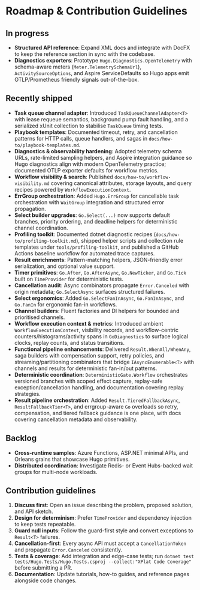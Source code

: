 # Roadmap & Contribution Guidelines

## In progress

- **Structured API reference**: Expand XML docs and integrate with DocFX to keep the reference section in sync with the codebase.
- **Diagnostics exporters**: Prototype `Hugo.Diagnostics.OpenTelemetry` with schema-aware meters (`Meter.TelemetrySchemaUrl`), `ActivitySourceOptions`, and Aspire ServiceDefaults so Hugo apps emit OTLP/Prometheus friendly signals out-of-the-box.

## Recently shipped

- **Task queue channel adapter**: Introduced `TaskQueueChannelAdapter<T>` with lease requeue semantics, background pump fault handling, and a serialized xUnit collection to stabilise `TaskQueue` timing tests.
- **Playbook templates**: Documented timeout, retry, and cancellation patterns for HTTP calls, queue handlers, and sagas in `docs/how-to/playbook-templates.md`.
- **Diagnostics & observability hardening**: Adopted telemetry schema URLs, rate-limited sampling helpers, and Aspire integration guidance so Hugo diagnostics align with modern OpenTelemetry practice; documented OTLP exporter defaults for workflow metrics.
- **Workflow visibility & search**: Published `docs/how-to/workflow-visibility.md` covering canonical attributes, storage layouts, and query recipes powered by `WorkflowExecutionContext`.
- **ErrGroup orchestration**: Added `Hugo.ErrGroup` for cancellable task orchestration with `WaitGroup` integration and structured error propagation.
- **Select builder upgrades**: `Go.Select(...)` now supports default branches, priority ordering, and deadline helpers for deterministic channel coordination.
- **Profiling toolkit**: Documented dotnet diagnostic recipes (`docs/how-to/profiling-toolkit.md`), shipped helper scripts and collection rule templates under `tools/profiling-toolkit`, and published a GitHub Actions baseline workflow for automated trace captures.
- **Result enrichments**: Pattern-matching helpers, JSON-friendly error serialization, and optional value support.
- **Timer primitives**: `Go.After`, `Go.AfterAsync`, `Go.NewTicker`, and `Go.Tick` built on `TimeProvider` for deterministic tests.
- **Cancellation audit**: Async combinators propagate `Error.Canceled` with origin metadata; `Go.SelectAsync` surfaces structured failures.
- **Select ergonomics**: Added `Go.SelectFanInAsync`, `Go.FanInAsync`, and `Go.FanIn` for ergonomic fan-in workflows.
- **Channel builders**: Fluent factories and DI helpers for bounded and prioritised channels.
- **Workflow execution context & metrics**: Introduced ambient `WorkflowExecutionContext`, visibility records, and workflow-centric counters/histograms/activity spans in `GoDiagnostics` to surface logical clocks, replay counts, and status transitions.
- **Functional pipeline enhancements**: Delivered `Result.WhenAll/WhenAny`, saga builders with compensation support, retry policies, and streaming/partitioning combinators that bridge `IAsyncEnumerable<T>` with channels and results for deterministic fan-in/out patterns.
- **Deterministic coordination**: `DeterministicGate.Workflow` orchestrates versioned branches with scoped effect capture, replay-safe exception/cancellation handling, and documentation covering replay strategies.
- **Result pipeline orchestration**: Added `Result.TieredFallbackAsync`, `ResultFallbackTier<T>`, and errgroup-aware `Go` overloads so retry, compensation, and tiered fallback guidance is one place, with docs covering cancellation metadata and observability.

## Backlog

- **Cross-runtime samples**: Azure Functions, ASP.NET minimal APIs, and Orleans grains that showcase Hugo primitives.
- **Distributed coordination**: Investigate Redis- or Event Hubs-backed wait groups for multi-node workloads.

## Contribution guidelines

1. **Discuss first**: Open an issue describing the problem, proposed solution, and API sketch.
2. **Design for determinism**: Prefer `TimeProvider` and dependency injection to keep tests repeatable.
3. **Guard null inputs**: Follow the guard-first style and convert exceptions to `Result<T>` failures.
4. **Cancellation-first**: Every async API must accept a `CancellationToken` and propagate `Error.Canceled` consistently.
5. **Tests & coverage**: Add integration and edge-case tests; run `dotnet test tests/Hugo.Tests/Hugo.Tests.csproj --collect:"XPlat Code Coverage"` before submitting a PR.
6. **Documentation**: Update tutorials, how-to guides, and reference pages alongside code changes.
